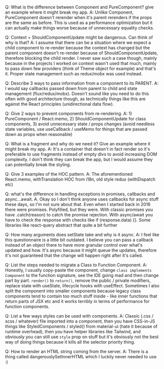 Q: What is the difference between Component and PureComponent? give an
example where it might break my app.
A: Unlike Component, PureComponent doesn't rerender when it's parent rerenders if the props are the same as before. This is used as a performance optimization but it can actually make things worse because of unnecessary equality checks.

Q: Context + ShouldComponentUpdate might be dangerous. Can think of why is
that?
A: I assume that there can be a situation where we expect a child component to re-render because the context has changed but the parent component doesn't re-render because of ShouldComponentUpdate, therefore blocking the child render. I never saw such a case though, mainly because in the projects I worked on context wasn't used that much, mainly to pass down few providers (think of Theme object for example) and that's it. Proper state management such as redux/mobx was used instead.

Q: Describe 3 ways to pass information from a component to its PARENT.
A: I would say callbacks passed down from parent to child and state management (flux/redux/mobx). Doesn't sound like you need to do this often with good architecture though, as technically things like this are against the React principles (unidirectional data flow).

Q: Give 2 ways to prevent components from re-rendering.
A: 1) PureComponent / React.memo, 2) ShouldComponentUpdate for class components, 3) avoid unnecessary state / props changes (avoid needless state variables, use useCallback / useMemo for things that are passed down as props when reasonable)

Q: What is a fragment and why do we need it? Give an example where it might
break my app.
A: It's a container that doesn't in fact render so it's preferable to use fragments instead of empty divs to avoid increasing DOM complexity. I don't think they can break the app, but I would assume they can potentially break the styling.

Q: Give 3 examples of the HOC pattern.
A: The aforementioned React.memo, withTranslation HOC from i18n, old style redux (withDispatch etc)

Q: what's the difference in handling exceptions in promises, callbacks and
async...await.
A. Okay so I don't think anyone uses callbacks for async stuff these days, so I'm not sure about that. Even when I started back in 2016 there were promises. Polyfilled, but they were.
With classic promises you have .catch(reason) to catch the promise rejection. With async/await you have to check the response with checks like if (response.data) {}. Some libraries like react-query abstract that quite a bit further

Q: How many arguments does setState take and why is it async.
A: I feel like this questionnaire is a little bit outdated. I believe you can pass a callback instead of an object there to have more granular control over what's updated and how. It's async because it might queue the updates, therefore it's not guaranteed that the change will happen right after it's called.

Q: List the steps needed to migrate a Class to Function Component.
A: Honestly, I usually copy-paste the component, change `class implements Component` to the function signature, see the IDE going mad and then change part by part. `render()` to `return()`, remove the public / private modifiers, replace state with useState, lifecycle hooks with useEffect. Sometimes I also split the component into smaller components because legacy class components tend to contain too much stuff inside - like inner functions that return parts of JSX etc and it works terribly in terms of performance for function components.

Q: List a few ways styles can be used with components.
A: Classic (.css / scss / whatever) file imported into a component, then you have CSS-in-JS things like StyledComponents / styled() from material-ui (hate it because of runtime overhead), then you have helper libraries like Tailwind, and obviously you can still use `style` prop on stuff but it's obviously not the best way of doing things because it kills all the selector priority thing.

Q: How to render an HTML string coming from the server.
A: There is a thing called dangerouslySetInnerHTML which I luckily never needed to use :)
